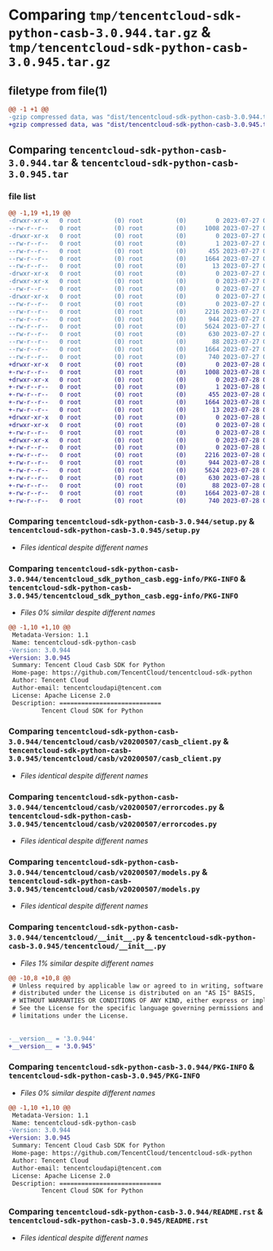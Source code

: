 # Comparing `tmp/tencentcloud-sdk-python-casb-3.0.944.tar.gz` & `tmp/tencentcloud-sdk-python-casb-3.0.945.tar.gz`

## filetype from file(1)

```diff
@@ -1 +1 @@
-gzip compressed data, was "dist/tencentcloud-sdk-python-casb-3.0.944.tar", last modified: Thu Jul 27 02:10:29 2023, max compression
+gzip compressed data, was "dist/tencentcloud-sdk-python-casb-3.0.945.tar", last modified: Fri Jul 28 00:22:59 2023, max compression
```

## Comparing `tencentcloud-sdk-python-casb-3.0.944.tar` & `tencentcloud-sdk-python-casb-3.0.945.tar`

### file list

```diff
@@ -1,19 +1,19 @@
-drwxr-xr-x   0 root         (0) root         (0)        0 2023-07-27 02:10:29.000000 tencentcloud-sdk-python-casb-3.0.944/
--rw-r--r--   0 root         (0) root         (0)     1008 2023-07-27 02:10:29.000000 tencentcloud-sdk-python-casb-3.0.944/setup.py
-drwxr-xr-x   0 root         (0) root         (0)        0 2023-07-27 02:10:29.000000 tencentcloud-sdk-python-casb-3.0.944/tencentcloud_sdk_python_casb.egg-info/
--rw-r--r--   0 root         (0) root         (0)        1 2023-07-27 02:10:29.000000 tencentcloud-sdk-python-casb-3.0.944/tencentcloud_sdk_python_casb.egg-info/dependency_links.txt
--rw-r--r--   0 root         (0) root         (0)      455 2023-07-27 02:10:29.000000 tencentcloud-sdk-python-casb-3.0.944/tencentcloud_sdk_python_casb.egg-info/SOURCES.txt
--rw-r--r--   0 root         (0) root         (0)     1664 2023-07-27 02:10:29.000000 tencentcloud-sdk-python-casb-3.0.944/tencentcloud_sdk_python_casb.egg-info/PKG-INFO
--rw-r--r--   0 root         (0) root         (0)       13 2023-07-27 02:10:29.000000 tencentcloud-sdk-python-casb-3.0.944/tencentcloud_sdk_python_casb.egg-info/top_level.txt
-drwxr-xr-x   0 root         (0) root         (0)        0 2023-07-27 02:10:29.000000 tencentcloud-sdk-python-casb-3.0.944/tencentcloud/
-drwxr-xr-x   0 root         (0) root         (0)        0 2023-07-27 02:10:29.000000 tencentcloud-sdk-python-casb-3.0.944/tencentcloud/casb/
--rw-r--r--   0 root         (0) root         (0)        0 2023-07-27 02:10:29.000000 tencentcloud-sdk-python-casb-3.0.944/tencentcloud/casb/__init__.py
-drwxr-xr-x   0 root         (0) root         (0)        0 2023-07-27 02:10:29.000000 tencentcloud-sdk-python-casb-3.0.944/tencentcloud/casb/v20200507/
--rw-r--r--   0 root         (0) root         (0)        0 2023-07-27 02:10:29.000000 tencentcloud-sdk-python-casb-3.0.944/tencentcloud/casb/v20200507/__init__.py
--rw-r--r--   0 root         (0) root         (0)     2216 2023-07-27 02:10:29.000000 tencentcloud-sdk-python-casb-3.0.944/tencentcloud/casb/v20200507/casb_client.py
--rw-r--r--   0 root         (0) root         (0)      944 2023-07-27 02:10:29.000000 tencentcloud-sdk-python-casb-3.0.944/tencentcloud/casb/v20200507/errorcodes.py
--rw-r--r--   0 root         (0) root         (0)     5624 2023-07-27 02:10:29.000000 tencentcloud-sdk-python-casb-3.0.944/tencentcloud/casb/v20200507/models.py
--rw-r--r--   0 root         (0) root         (0)      630 2023-07-27 02:10:29.000000 tencentcloud-sdk-python-casb-3.0.944/tencentcloud/__init__.py
--rw-r--r--   0 root         (0) root         (0)       88 2023-07-27 02:10:29.000000 tencentcloud-sdk-python-casb-3.0.944/setup.cfg
--rw-r--r--   0 root         (0) root         (0)     1664 2023-07-27 02:10:29.000000 tencentcloud-sdk-python-casb-3.0.944/PKG-INFO
--rw-r--r--   0 root         (0) root         (0)      740 2023-07-27 02:10:29.000000 tencentcloud-sdk-python-casb-3.0.944/README.rst
+drwxr-xr-x   0 root         (0) root         (0)        0 2023-07-28 00:22:59.000000 tencentcloud-sdk-python-casb-3.0.945/
+-rw-r--r--   0 root         (0) root         (0)     1008 2023-07-28 00:22:59.000000 tencentcloud-sdk-python-casb-3.0.945/setup.py
+drwxr-xr-x   0 root         (0) root         (0)        0 2023-07-28 00:22:59.000000 tencentcloud-sdk-python-casb-3.0.945/tencentcloud_sdk_python_casb.egg-info/
+-rw-r--r--   0 root         (0) root         (0)        1 2023-07-28 00:22:59.000000 tencentcloud-sdk-python-casb-3.0.945/tencentcloud_sdk_python_casb.egg-info/dependency_links.txt
+-rw-r--r--   0 root         (0) root         (0)      455 2023-07-28 00:22:59.000000 tencentcloud-sdk-python-casb-3.0.945/tencentcloud_sdk_python_casb.egg-info/SOURCES.txt
+-rw-r--r--   0 root         (0) root         (0)     1664 2023-07-28 00:22:59.000000 tencentcloud-sdk-python-casb-3.0.945/tencentcloud_sdk_python_casb.egg-info/PKG-INFO
+-rw-r--r--   0 root         (0) root         (0)       13 2023-07-28 00:22:59.000000 tencentcloud-sdk-python-casb-3.0.945/tencentcloud_sdk_python_casb.egg-info/top_level.txt
+drwxr-xr-x   0 root         (0) root         (0)        0 2023-07-28 00:22:59.000000 tencentcloud-sdk-python-casb-3.0.945/tencentcloud/
+drwxr-xr-x   0 root         (0) root         (0)        0 2023-07-28 00:22:59.000000 tencentcloud-sdk-python-casb-3.0.945/tencentcloud/casb/
+-rw-r--r--   0 root         (0) root         (0)        0 2023-07-28 00:22:59.000000 tencentcloud-sdk-python-casb-3.0.945/tencentcloud/casb/__init__.py
+drwxr-xr-x   0 root         (0) root         (0)        0 2023-07-28 00:22:59.000000 tencentcloud-sdk-python-casb-3.0.945/tencentcloud/casb/v20200507/
+-rw-r--r--   0 root         (0) root         (0)        0 2023-07-28 00:22:59.000000 tencentcloud-sdk-python-casb-3.0.945/tencentcloud/casb/v20200507/__init__.py
+-rw-r--r--   0 root         (0) root         (0)     2216 2023-07-28 00:22:59.000000 tencentcloud-sdk-python-casb-3.0.945/tencentcloud/casb/v20200507/casb_client.py
+-rw-r--r--   0 root         (0) root         (0)      944 2023-07-28 00:22:59.000000 tencentcloud-sdk-python-casb-3.0.945/tencentcloud/casb/v20200507/errorcodes.py
+-rw-r--r--   0 root         (0) root         (0)     5624 2023-07-28 00:22:59.000000 tencentcloud-sdk-python-casb-3.0.945/tencentcloud/casb/v20200507/models.py
+-rw-r--r--   0 root         (0) root         (0)      630 2023-07-28 00:22:59.000000 tencentcloud-sdk-python-casb-3.0.945/tencentcloud/__init__.py
+-rw-r--r--   0 root         (0) root         (0)       88 2023-07-28 00:22:59.000000 tencentcloud-sdk-python-casb-3.0.945/setup.cfg
+-rw-r--r--   0 root         (0) root         (0)     1664 2023-07-28 00:22:59.000000 tencentcloud-sdk-python-casb-3.0.945/PKG-INFO
+-rw-r--r--   0 root         (0) root         (0)      740 2023-07-28 00:22:59.000000 tencentcloud-sdk-python-casb-3.0.945/README.rst
```

### Comparing `tencentcloud-sdk-python-casb-3.0.944/setup.py` & `tencentcloud-sdk-python-casb-3.0.945/setup.py`

 * *Files identical despite different names*

### Comparing `tencentcloud-sdk-python-casb-3.0.944/tencentcloud_sdk_python_casb.egg-info/PKG-INFO` & `tencentcloud-sdk-python-casb-3.0.945/tencentcloud_sdk_python_casb.egg-info/PKG-INFO`

 * *Files 0% similar despite different names*

```diff
@@ -1,10 +1,10 @@
 Metadata-Version: 1.1
 Name: tencentcloud-sdk-python-casb
-Version: 3.0.944
+Version: 3.0.945
 Summary: Tencent Cloud Casb SDK for Python
 Home-page: https://github.com/TencentCloud/tencentcloud-sdk-python
 Author: Tencent Cloud
 Author-email: tencentcloudapi@tencent.com
 License: Apache License 2.0
 Description: ============================
         Tencent Cloud SDK for Python
```

### Comparing `tencentcloud-sdk-python-casb-3.0.944/tencentcloud/casb/v20200507/casb_client.py` & `tencentcloud-sdk-python-casb-3.0.945/tencentcloud/casb/v20200507/casb_client.py`

 * *Files identical despite different names*

### Comparing `tencentcloud-sdk-python-casb-3.0.944/tencentcloud/casb/v20200507/errorcodes.py` & `tencentcloud-sdk-python-casb-3.0.945/tencentcloud/casb/v20200507/errorcodes.py`

 * *Files identical despite different names*

### Comparing `tencentcloud-sdk-python-casb-3.0.944/tencentcloud/casb/v20200507/models.py` & `tencentcloud-sdk-python-casb-3.0.945/tencentcloud/casb/v20200507/models.py`

 * *Files identical despite different names*

### Comparing `tencentcloud-sdk-python-casb-3.0.944/tencentcloud/__init__.py` & `tencentcloud-sdk-python-casb-3.0.945/tencentcloud/__init__.py`

 * *Files 1% similar despite different names*

```diff
@@ -10,8 +10,8 @@
 # Unless required by applicable law or agreed to in writing, software
 # distributed under the License is distributed on an "AS IS" BASIS,
 # WITHOUT WARRANTIES OR CONDITIONS OF ANY KIND, either express or implied.
 # See the License for the specific language governing permissions and
 # limitations under the License.
 
 
-__version__ = '3.0.944'
+__version__ = '3.0.945'
```

### Comparing `tencentcloud-sdk-python-casb-3.0.944/PKG-INFO` & `tencentcloud-sdk-python-casb-3.0.945/PKG-INFO`

 * *Files 0% similar despite different names*

```diff
@@ -1,10 +1,10 @@
 Metadata-Version: 1.1
 Name: tencentcloud-sdk-python-casb
-Version: 3.0.944
+Version: 3.0.945
 Summary: Tencent Cloud Casb SDK for Python
 Home-page: https://github.com/TencentCloud/tencentcloud-sdk-python
 Author: Tencent Cloud
 Author-email: tencentcloudapi@tencent.com
 License: Apache License 2.0
 Description: ============================
         Tencent Cloud SDK for Python
```

### Comparing `tencentcloud-sdk-python-casb-3.0.944/README.rst` & `tencentcloud-sdk-python-casb-3.0.945/README.rst`

 * *Files identical despite different names*

